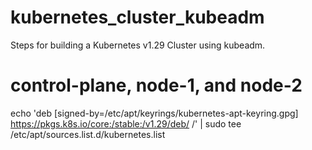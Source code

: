 # kubernetes_cluster_kubeadm
Steps for building a Kubernetes v1.29 Cluster using kubeadm.
# control-plane, node-1, and node-2
echo 'deb [signed-by=/etc/apt/keyrings/kubernetes-apt-keyring.gpg] https://pkgs.k8s.io/core:/stable:/v1.29/deb/ /' | sudo tee /etc/apt/sources.list.d/kubernetes.list
